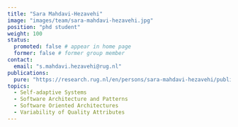 ```yaml
---
title: "Sara Mahdavi-Hezavehi"
image: "images/team/sara-mahdavi-hezavehi.jpg"
position: "phd student"
weight: 100
status:
  promoted: false # appear in home page
  former: false # former group member
contact:
  email: "s.mahdavi.hezavehi@rug.nl"
publications:
  pure: "https://research.rug.nl/en/persons/sara-mahdavi-hezavehi/publications/"
topics:
  - Self-adaptive Systems 
  - Software Architecture and Patterns 
  - Software Oriented Architectures 
  - Variability of Quality Attributes 
---
```

